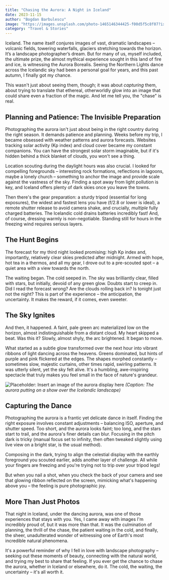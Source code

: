 ```yaml
---
title: "Chasing the Aurora: A Night in Iceland"
date: 2023-11-15 
author: "Bogdan Barbulescu"
image: "https://images.unsplash.com/photo-1465146344425-f00d5f5c8f07?ixlib=rb-4.0.3&ixid=MnwxMjA3fDB8MHxwaG90by1wYWdlfHx8fGVufDB8fHx8&auto=format&fit=crop&w=876&q=80" 
category: "Travel & Stories"
---
```


Iceland. The name itself conjures images of vast, dramatic landscapes – volcanic fields, towering waterfalls, glaciers stretching towards the horizon. It’s a landscape photographer’s dream. But for many of us, myself included, the ultimate prize, the almost mythical experience sought in this land of fire and ice, is witnessing the Aurora Borealis. Seeing the Northern Lights dance across the Icelandic sky had been a personal goal for years, and this past autumn, I finally got my chance.

This wasn't just about seeing them, though; it was about *capturing* them, about trying to translate that ethereal, otherworldly glow into an image that could share even a fraction of the magic. And let me tell you, the "chase" is real.

## Planning and Patience: The Invisible Preparation

Photographing the aurora isn't just about being in the right country during the right season. It demands patience and planning. Weeks before my trip, I became obsessed with weather patterns and aurora forecasts. Websites tracking solar activity (Kp index) and cloud cover became my constant companions. You can have the strongest solar storm imaginable, but if it's hidden behind a thick blanket of clouds, you won't see a thing.

Location scouting during the daylight hours was also crucial. I looked for compelling foregrounds – interesting rock formations, reflections in lagoons, maybe a lonely church – something to anchor the image and provide scale against the vastness of the sky. Finding a spot away from light pollution is key, and Iceland offers plenty of dark skies once you leave the towns.

Then there's the gear preparation: a sturdy tripod (essential for long exposures), the widest and fastest lens you have (f/2.8 or lower is ideal), a remote shutter release to avoid camera shake, and crucially, *multiple* fully charged batteries. The Icelandic cold drains batteries incredibly fast! And, of course, dressing warmly is non-negotiable. Standing still for hours in the freezing wind requires serious layers.

## The Hunt Begins

The forecast for my third night looked promising: high Kp index and, importantly, relatively clear skies predicted after midnight. Armed with hope, hot tea in a thermos, and all my gear, I drove out to a pre-scouted spot – a quiet area with a view towards the north.

The waiting began. The cold seeped in. The sky was brilliantly clear, filled with stars, but initially, devoid of any green glow. Doubts start to creep in. Did I read the forecast wrong? Are the clouds rolling back in? Is tonight just not the night? This is part of the experience – the anticipation, the uncertainty. It makes the reward, if it comes, even sweeter.

## The Sky Ignites

And then, it happened. A faint, pale green arc materialized low on the horizon, almost indistinguishable from a distant cloud. My heart skipped a beat. Was this it? Slowly, almost shyly, the arc brightened. It began to move.

What started as a subtle glow transformed over the next hour into vibrant ribbons of light dancing across the heavens. Greens dominated, but hints of purple and pink flickered at the edges. The shapes morphed constantly – sometimes slow, majestic curtains, other times rapid, swirling patterns. It was utterly silent, yet the sky felt alive. It's a humbling, awe-inspiring spectacle that truly makes you feel small in the face of nature's grandeur.

![Placeholder: Insert an image of the aurora display here](https://images.unsplash.com/photo-1465146344425-f00d5f5c8f07?ixlib=rb-4.0.3&ixid=MnwxMjA3fDB8MHxwaG90by1wYWdlfHx8fGVufDB8fHx8&auto=format&fit=crop&w=876&q=80)
*(Caption: The aurora putting on a show over the Icelandic landscape)*

## Capturing the Dance

Photographing the aurora is a frantic yet delicate dance in itself. Finding the right exposure involves constant adjustments – balancing ISO, aperture, and shutter speed. Too short, and the aurora looks faint; too long, and the stars start to trail, and the aurora's finer details can blur. Focusing in the pitch dark is tricky (manual focus set to infinity, then often tweaked slightly using live view on a bright star, is the usual method).

Composing in the dark, trying to align the celestial display with the earthly foreground you scouted earlier, adds another layer of challenge. All while your fingers are freezing and you're trying not to trip over your tripod legs!

But when you nail a shot, when you check the back of your camera and see that glowing ribbon reflected on the screen, mimicking what's happening above you – the feeling is pure photographic joy.

## More Than Just Photos

That night in Iceland, under the dancing aurora, was one of those experiences that stays with you. Yes, I came away with images I'm incredibly proud of, but it was more than that. It was the culmination of planning, the thrill of the chase, the patient waiting in the cold, and finally, the sheer, unadulterated wonder of witnessing one of Earth's most incredible natural phenomena.

It's a powerful reminder of why I fell in love with landscape photography – seeking out these moments of beauty, connecting with the natural world, and trying my best to share that feeling. If you ever get the chance to chase the aurora, whether in Iceland or elsewhere, do it. The cold, the waiting, the uncertainty – it's all worth it.